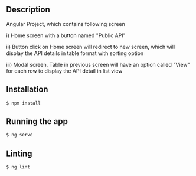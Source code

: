 ## Description

Angular Project, which contains following screen

i) Home screen with a button named "Public API"

ii) Button click on Home screen will redirect to new screen, which will display the API details in table format with sorting option

iii) Modal screen, Table in previous screen will have an option called "View" for each row to display the API detail in list view  

## Installation
```bash
$ npm install
```

## Running the app

```bash
$ ng serve
```

## Linting

```bash
$ ng lint
```
